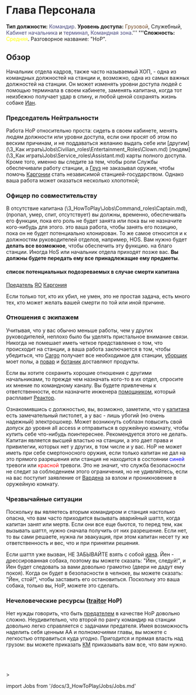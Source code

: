 # Глава Персонала
**Тип должности:** <font color="#45467d">Командир</font>. **Уровень доступа:** <font color="#734823">Грузовой</font>, Служебный, <font color="#45467d">Кабинет начальника</font> и <font color="#45467d">терминал</font>, <font color="#45467d">Командная зона</font>.''' **'''Сложность:** <font color="Yellow">Средняя</font>. Разговорное название: "HoP".

## Обзор


Начальник отдела кадров, также часто называемый ХОП, - одна из командных должностей на станции и, возможно, одна из самых важных должностей на станции. Он может изменять уровни доступа людей с помощью терминала в своем кабинете, заменять капитана, когда тот неизбежно получает удар в спину, и любой ценой сохранять жизнь собаке [Иан](\4_Univers\Mobs\Ian.md).

### Председатель Нейтральности

Работа HoP относительно проста: сидеть в своем кабинете, менять людям должности или уровни доступа, если они просят об этом по веским причинам, и не поддаваться желанию выдать себе или [другим](\3_Как играть\Jobs\Civilian_roles\Entertainment_Roles\Clown.md) [людям](\3_Как играть\Jobs\Service_roles\Assistant.md) карты полного доступа. Кроме того, именно вы следите за тем, чтобы роли Службы обеспечивали работу станции, а [Груз](\3_HowToPlay\Jobs\Cargo_roles\Cargo-Technician.md) не заказывал оружие, чтобы помочь [Каргонии](\3_HowToPlay\Jobs\Antagonist_roles\Cargonia.md) стать независимой станцией-государством. Однако ваша работа может оказаться несколько хлопотной;


### Офицер по совместительству

В отсутствие капитана (\3_HowToPlay\Jobs\Command_roles\Captain.md), (пропал, умер, спит, отсутствует) вы должны, временно, обеспечивать его функции, пока его роль не будет занята или пока вы не назначите кого-нибудь для этого. это ваша работа, чтобы занять его позицию, пока он не будет потенциально клонирован.
То же самое относится и к должностям руководителей отделов, например, HOS.
Вам нужно будет **делать все возможное**, чтобы обеспечить эту функцию. на благо станции.
Иногда HoS или начальник отдела приходят позже вас.
**Вы должны будете передать ему все принадлежащие ему предметы**.


#### список потенциальных подозреваемых в случае смерти капитана

[Предатель](\3_HowToPlay\Jobs\Antagonist_roles\Traitor.md) [ЯО](Nuclear%20Operative.md) [Каргония](\3_HowToPlay\Jobs\Antagonist_roles\Cargonia.md)

Если только тот, кто их убил, не умен, это не простая задача, есть много тех, кто может желать вашей смерти по той или иной причине.

### Отношения с экипажем

Учитывая, что у вас обычно меньше работы, чем у других руководителей, неплохо было бы уделять пристальное внимание связи. Никогда не помешает иметь четкое представление о том, что происходит на станции, а ваша работа заключается в том, чтобы убедиться, что [Cargo](\3_HowToPlay\Jobs\Cargo_roles\Quartermaster.md) получает все необходимое для станции, [уборщик](\3_HowToPlay\Jobs\Service_roles\Janitor.md) моет полы, а [повар](\3_HowToPlay\Jobs\Service_roles\Cook.md) и [ботаник](\3_HowToPlay\Jobs\Service_roles\Botanist.md) доставляют продукты.

Если вы хотите сохранить хорошие отношения с другими начальниками, то прежде чем назначать кого-то в их отдел, спросите их мнение по командному каналу. Вы будете привлечены к ответственности, если назначите инженера [помощником](\3_HowToPlay\Jobs\Service_roles\Assistant.md), который расплавит [Реактор](\3_HowToPlay\Guides\Engineering_guides\Guide-to-the-nuclear-reactor.md).

Ознакомившись с должностью, вы, возможно, заметили, что у [капитана](\3_HowToPlay\Jobs\Command_roles\Captain.md) есть замечательный пистолет, а у вас - лишь убогий (но очень надежный) электрошокер. Может возникнуть соблазн повысить свой допуск до уровня all access и отправиться в оружейную комнату, чтобы купить себе что-нибудь поинтереснее. Рекомендуется этого не делать. Капитан является высшей властью на станции, а это дает права и привилегии, которых нет у других, в том числе и у вас. HoP не может иметь при себе смертоносного оружия, если только капитан не дал на это прямого разрешения или станция не находится в состоянии <font color="blue">синей</font> тревоги или <font color="red">красной</font> тревоги. Это не значит, что служба безопасности не следит за соблюдением этого ограничения, но не удивляйтесь, если на вас поступит заявление от [Вардена](\3_HowToPlay\Jobs\Security_roles\Warden.md) за взлом и проникновение в оружейную комнату.


### Чрезвычайные ситуации

Поскольку вы являетесь вторым командиром и станция настолько опасна, что вам часто приходится вызывать аварийный шаттл, когда капитан занят или мертв. Если они все еще бьются, то перед тем, как вызывать шаттл, нужно сначала получить от них разрешение. Если нет, то вы сами решаете, нужна ли эвакуация, при этом капитан несет ту же ответственность и вес, что и при принятии решения.

Если шаттл уже вызван, НЕ ЗАБЫВАЙТЕ взять с собой [иана](\4_Univers\Mobs\Ian.md). Йен - дрессированная собака, поэтому вы можете сказать: "Йен, следуй!", и Йен будет следовать за вами довольно грамотно (двери не дадут ему покоя). Когда он будет в безопасности в челноке, вы можете сказать: "Йен, стой!", чтобы заставить его остановиться. Поскольку это ваша собака, только вы, HoP, можете это сделать.

### Нечеловеческие ресурсы ([traitor](\3_HowToPlay\Jobs\Antagonist_roles\Traitor.md) HoP)

Нет нужды говорить, что быть [предателем](\3_HowToPlay\Jobs\Antagonist_roles\Traitor.md) в качестве HoP довольно сложно. Неудивительно, что второй по рангу командир на станции довольно легко справляется с задачами предателя. Имея возможность наделить себя ценным AA и полномочиями главы, вы можете с легкостью отправиться куда угодно. Пригодится и прямая власть над грузом: вы можете приказать [КМ](\3_HowToPlay\Jobs\Cargo_roles\Quartermaster.md) приказывать вам все, что вам нужно.

  <br/>
<br/>
<br/>>

import Jobs from '/docs/3_HowToPlay/Jobs/Jobs.md'

<Jobs />

